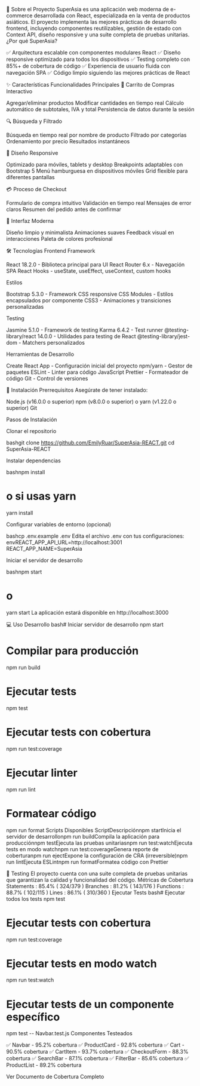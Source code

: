 🌟 Sobre el Proyecto
SuperAsia es una aplicación web moderna de e-commerce desarrollada con React, especializada en la venta de productos asiáticos. El proyecto implementa las mejores prácticas de desarrollo frontend, incluyendo componentes reutilizables, gestión de estado con Context API, diseño responsive y una suite completa de pruebas unitarias.
¿Por qué SuperAsia?

✅ Arquitectura escalable con componentes modulares React
✅ Diseño responsive optimizado para todos los dispositivos
✅ Testing completo con 85%+ de cobertura de código
✅ Experiencia de usuario fluida con navegación SPA
✅ Código limpio siguiendo las mejores prácticas de React


✨ Características
Funcionalidades Principales
🛒 Carrito de Compras Interactivo

Agregar/eliminar productos
Modificar cantidades en tiempo real
Cálculo automático de subtotales, IVA y total
Persistencia de datos durante la sesión

🔍 Búsqueda y Filtrado

Búsqueda en tiempo real por nombre de producto
Filtrado por categorías
Ordenamiento por precio
Resultados instantáneos

📱 Diseño Responsive

Optimizado para móviles, tablets y desktop
Breakpoints adaptables con Bootstrap 5
Menú hamburguesa en dispositivos móviles
Grid flexible para diferentes pantallas

💳 Proceso de Checkout

Formulario de compra intuitivo
Validación en tiempo real
Mensajes de error claros
Resumen del pedido antes de confirmar

🎨 Interfaz Moderna

Diseño limpio y minimalista
Animaciones suaves
Feedback visual en interacciones
Paleta de colores profesional


🛠️ Tecnologías
Frontend Framework

React 18.2.0 - Biblioteca principal para UI
React Router 6.x - Navegación SPA
React Hooks - useState, useEffect, useContext, custom hooks

Estilos

Bootstrap 5.3.0 - Framework CSS responsive
CSS Modules - Estilos encapsulados por componente
CSS3 - Animaciones y transiciones personalizadas

Testing

Jasmine 5.1.0 - Framework de testing
Karma 6.4.2 - Test runner
@testing-library/react 14.0.0 - Utilidades para testing de React
@testing-library/jest-dom - Matchers personalizados

Herramientas de Desarrollo

Create React App - Configuración inicial del proyecto
npm/yarn - Gestor de paquetes
ESLint - Linter para código JavaScript
Prettier - Formateador de código
Git - Control de versiones


🚀 Instalación
Prerrequisitos
Asegúrate de tener instalado:

Node.js (v16.0.0 o superior)
npm (v8.0.0 o superior) o yarn (v1.22.0 o superior)
Git

Pasos de Instalación

Clonar el repositorio

bashgit clone https://github.com/EmilyRuar/SuperAsia-REACT.git
cd SuperAsia-REACT

Instalar dependencias

bashnpm install
# o si usas yarn
yarn install

Configurar variables de entorno (opcional)

bashcp .env.example .env
Edita el archivo .env con tus configuraciones:
envREACT_APP_API_URL=http://localhost:3001
REACT_APP_NAME=SuperAsia

Iniciar el servidor de desarrollo

bashnpm start
# o
yarn start
La aplicación estará disponible en http://localhost:3000

💻 Uso
Desarrollo
bash# Iniciar servidor de desarrollo
npm start

# Compilar para producción
npm run build

# Ejecutar tests
npm test

# Ejecutar tests con cobertura
npm run test:coverage

# Ejecutar linter
npm run lint

# Formatear código
npm run format
Scripts Disponibles
ScriptDescripciónnpm startInicia el servidor de desarrollonpm run buildCompila la aplicación para producciónnpm testEjecuta las pruebas unitariasnpm run test:watchEjecuta tests en modo watchnpm run test:coverageGenera reporte de coberturanpm run ejectExpone la configuración de CRA (irreversible)npm run lintEjecuta ESLintnpm run formatFormatea código con Prettier

🧪 Testing
El proyecto cuenta con una suite completa de pruebas unitarias que garantizan la calidad y funcionalidad del código.
Métricas de Cobertura
Statements   : 85.4% ( 324/379 )
Branches     : 81.2% ( 143/176 )
Functions    : 88.7% ( 102/115 )
Lines        : 86.1% ( 310/360 )
Ejecutar Tests
bash# Ejecutar todos los tests
npm test

# Ejecutar tests con cobertura
npm run test:coverage

# Ejecutar tests en modo watch
npm run test:watch

# Ejecutar tests de un componente específico
npm test -- Navbar.test.js
Componentes Testeados

✅ Navbar - 95.2% cobertura
✅ ProductCard - 92.8% cobertura
✅ Cart - 90.5% cobertura
✅ CartItem - 93.7% cobertura
✅ CheckoutForm - 88.3% cobertura
✅ SearchBar - 87.1% cobertura
✅ FilterBar - 85.6% cobertura
✅ ProductList - 89.2% cobertura

Ver Documento de Cobertura Completo


